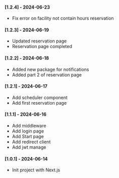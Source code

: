 #### [1.2.4] - 2024-06-23

- Fix error on facility not contain hours reservation

#### [1.2.3] - 2024-06-19

- Updated reservation page
- Reservation page completed

#### [1.2.2] - 2024-06-18

- Added new package for notifications
- Added part 2 of reservation page

#### [1.2.1] - 2024-06-17

- Add scheduler component
- Add first reservation page

#### [1.1.1] - 2024-06-16

- Add middleware
- Add login page
- Add Start page
- Add redirect client
- Add jwt manage


#### [1.0.1] - 2024-06-14

- Init project with Next.js